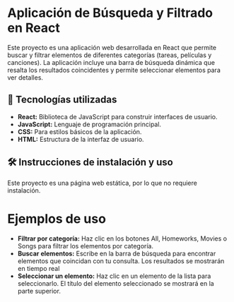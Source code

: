 # Aplicación de Búsqueda y Filtrado en React
Este proyecto es una aplicación web desarrollada en React que permite buscar y filtrar elementos de diferentes categorías (tareas, películas y canciones). La aplicación incluye una barra de búsqueda dinámica que resalta los resultados coincidentes y permite seleccionar elementos para ver detalles.

## 🚀 Tecnologías utilizadas
 - **React:** Biblioteca de JavaScript para construir interfaces de usuario.
 - **JavaScript:** Lenguaje de programación principal.
 - **CSS:** Para estilos básicos de la aplicación.
 - **HTML:** Estructura de la interfaz de usuario.

## 🛠️ Instrucciones de instalación y uso
Este proyecto es una página web estática, por lo que no requiere instalación.

# Ejemplos de uso
- **Filtrar por categoría:** Haz clic en los botones All, Homeworks, Movies o Songs para filtrar los elementos por categoría.
- **Buscar elementos:** Escribe en la barra de búsqueda para encontrar elementos que coincidan con tu consulta. Los resultados se mostrarán en tiempo real
- **Seleccionar un elemento:** Haz clic en un elemento de la lista para seleccionarlo. El título del elemento seleccionado se mostrará en la parte superior.
